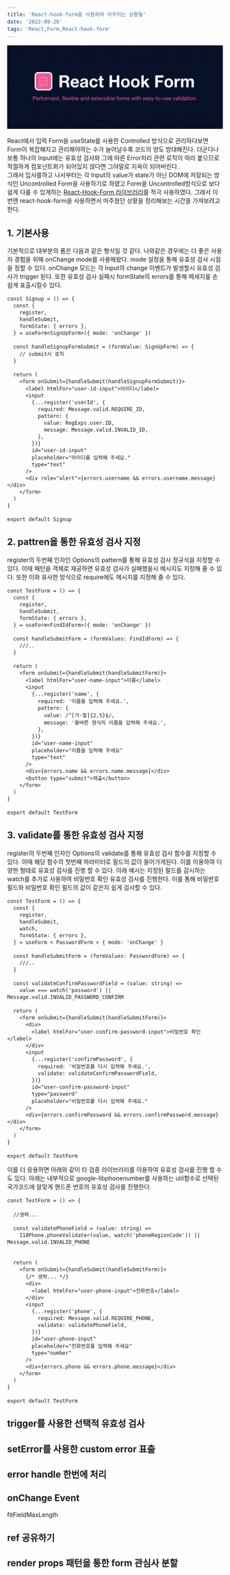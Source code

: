 ```yaml
---
title: 'React-hook-form을 사용하며 마주치는 상황들'
date: '2022-09-26'
tags: 'React,Form,React-hook-form'
---
```


![banner](./react-using-react-hook-form-img/banner.png)

React에서 입력 Form을 useState를 사용한 Controlled 방식으로 관리하다보면 Form이 복잡해지고 관리해야하는 수가 늘어날수록
코드의 양도 방대해진다. 더군다나 보통 하나의 Input에는 유효성 검사와 그에 따른 Error처리 관련 로직이 따라 붙으므로 적절하게 컴포넌트화가
되어있지 않다면 그야말로 지옥이 되어버린다..  
그래서 입사를하고 나서부터는 각 Input의 value가 state가 아닌 DOM에 저장되는 방식인 Uncontrolled Form을 사용하기로
하였고 Form을 Uncontrolled방식으로 보다쉽게 다룰 수 있게하는 [React-Hook-Form 라이브러리](https://react-hook-form.com/)를 적극 사용하였다.
그래서 이번엔 react-hook-form을 사용하면서 마주쳤던 상황을 정리해보는 시간을 가져보려고 한다.

## 1. 기본사용

기본적으로 대부분의 폼은 다음과 같은 형식일 것 같다. 나와같은 경우에는 더 좋은 사용자 경험을 위해 onChange mode를 사용해왔다.
mode 설정을 통해 유효성 검사 시점을 정할 수 있다. onChange 모드는 각 Input의 change 이벤트가 발생할시 유효성 검사가 trigger 된다.
또한 유효성 검사 실패시 formState의 errors를 통해 메세지를 손쉽게 표출시킬수 있다.

```tsx
const Signup = () => {
  const {
    register,
    handleSubmit,
    formState: { errors },
  } = useForm<SignUpForm>({ mode: 'onChange' })

  const handleSignupFormSubmit = (formValue: SignUpForm) => {
    // submit시 로직
  }

  return (
    <form onSubmit={handleSubmit(handleSignupFormSubmit)}>
      <label htmlFor="user-id-input">아이디</label>
      <input
        {...register('userId', {
          required: Message.valid.REQUIRE_ID,
          pattern: {
            value: RegExps.user.ID,
            message: Message.valid.INVALID_ID,
          },
        })}
        id="user-id-input"
        placeholder="아이디를 입력해 주세요."
        type="text"
      />
      <div role="alert">{errors.username && errors.username.message}</div>
    </form>
  )
}

export default Signup
```

## 2. pattren을 통한 유효성 검사 지정

register의 두번째 인자인 Options의 pattern를 통해 유효성 검사 정규식을 지정할 수 있다.
이때 패턴을 객체로 재공하면 유효성 검사가 실패했을시 메시지도 지정해 줄 수 있다.
또한 이와 유사한 방식으로 require에도 메시지를 지정해 줄 수 있다.

```tsx{17,18,19,20}
const TestForm = () => {
  const {
    register,
    handleSubmit,
    formState: { errors },
  } = useForm<FindIdForm>({ mode: 'onChange' })

  const handleSubmitForm = (formValues: FindIdForm) => {
    ///..
  }

  return (
    <form onSubmit={handleSubmit(handleSubmitForm)}>
      <label htmlFor="user-name-input">이름</label>
      <input
        {...register('name', {
          required: '이름을 입력해 주세요.',
          pattern: {
            value: /^[가-힣]{2,5}$/,
            message: '올바른 형식의 이름을 입력해 주세요.',
          },
        })}
        id="user-name-input"
        placeholder="이름을 입력해 주세요"
        type="text"
      />
      <div>{errors.name && errors.name.message}</div>
      <button type="submit">제출</button>
    </form>
  )
}

export default TestForm
```

## 3. validate를 통한 유효성 검사 지정

register의 두번째 인자인 Options의 validate를 통해 유효성 검사 함수를 지정할 수 있다. 이때 해당 함수의 첫번쨰 파라미터로
필드의 값이 들어가게된다. 이를 이용하여 다양한 형태로 유효성 검사를 진행 할 수 있다.
아래 예시는 지정된 필드를 감시하는 watch를 추가로 사용하여 비밀번호 확인 유효성 검사를 진행한다.
이를 통해 비밀번호필드와 비밀번호 확인 필드의 값이 같은지 쉽게 검사할 수 있다.

```tsx{12,13,14,24}
const TestForm = () => {
  const {
    register,
    handleSubmit,
    watch,
    formState: { errors },
  } = useForm < PasswordForm > { mode: 'onChange' }

  const handleSubmitForm = (formValues: PasswordForm) => {
    ///..
  }

  const validateConfirmPasswordField = (value: string) =>
    value === watch('password') || Message.valid.INVALID_PASSWORD_CONFIRM

  return (
    <form onSubmit={handleSubmit(handleSubmitForm)}>
      <div>
        <label htmlFor="user-confirm-password-input">비밀번호 확인</label>
      </div>
      <input
        {...register('confirmPassword', {
          required: '비밀번호를 다시 입력해 주세요.',
          validate: validateConfirmPasswordField,
        })}
        id="user-confirm-password-input"
        type="password"
        placeholder="비밀번호를 다시 입력해 주세요."
      />
      <div>{errors.confirmPassword && errors.confirmPassword.message}</div>
    </form>
  )
}

export default TestForm
```

이를 더 응용하면 아래와 같이 타 검증 라이브러리를 이용하여 유효성 검사를 진행 할 수도 있다.
아래는 내부적으로 google-libphonenumber를 사용하는 util함수로 선택된 국가코드에 알맞게
핸드폰 번호의 유효성 검사를 진행한다.

```jsx{5,6,7,17}
const TestForm = () => {

  //생략...

  const validatePhoneField = (value: string) =>
    I18Phone.phoneValidater(value, watch('phoneRegionCode')) || Message.valid.INVALID_PHONE


  return (
    <form onSubmit={handleSubmit(handleSubmitForm)}>
      {/* 생략... */}
      <div>
        <label htmlFor="user-phone-input">전화번호</label>
      </div>
      <input
        {...register('phone', {
          required: Message.valid.REQUIRE_PHONE,
          validate: validatePhoneField,
        })}
        id="user-phone-input"
        placeholder="전화번호를 입력해 주세요"
        type="number"
      />
      <div>{errors.phone && errors.phone.message}</div>
    </form>
  )
}

export default TestForm
```

## trigger를 사용한 선택적 유효성 검사

## setError를 사용한 custom error 표출

## error handle 한번에 처리

## onChange Event

fitFieldMaxLength

## ref 공유하기

## render props 패턴을 통한 form 관심사 분할
